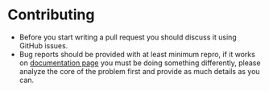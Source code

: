 # Contributing
- Before you start writing a pull request you should discuss it using GitHub issues.
- Bug reports should be provided with at least minimum repro, if it works on [documentation page](http://mvc-grid.azurewebsites.net/) you must be doing something differently, please analyze the core of the problem first and provide as much details as you can.